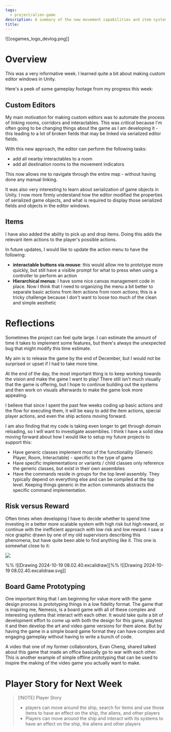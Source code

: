 ```yaml
---
tags:
  - project/alien-game
description: A summary of the new movement capabilities and item system.
title:
---
```

![[osgames_logo_devlog.png]]
# Overview
This was a very informative week. I learned quite a bit about making custom editor windows in Unity.

Here's a peek of some gameplay footage from my progress this week:


## Custom Editors
My main motivation for making custom editors was to automate the process of linking rooms, corridors and interactables. This was *critical* because I'm often going to be changing things about the game as I am developing it - this leading to a lot of broken fields that may be linked via serialized editor fields.

With this new approach, the editor can perform the following tasks:
- add all nearby interactables to a room 
- add all destination rooms to the movement indicators 

This now allows me to navigate through the entire map - without having done any manual linking.

It was also very interesting to learn about serialization of game objects in Unity. I now more firmly understand how the editor modified the properties of serialized game objects, and what is required to display those serialized fields and objects in the editor windows.

## Items
I have also added the ability to pick up and drop items. Doing this adds the relevant item actions to the player's possible actions.

In future updates, I would like to update the action menu to have the following:
- **interactable buttons via mouse**: this would allow me to prototype more quickly, but still have a visible prompt for what to press when using a controller to perform an action
- **Hierarchical menus**: I have some nice canvas management code in place. Now I think that I need to organizing the menu a bit better to separate basic actions from item actions from room actions; this is a tricky challenge because I don't want to loose too much of the clean and simple aesthetic 


# Reflections
Sometimes the project can feel quite large. I can estimate the amount of time it takes to implement some features, but there's always the unexpected bug that might modify this time estimate.

My aim is to release the game by the end of December, but I would not be surprised or upset if I had to take more time.

At the end of the day, the most important thing is to keep working towards the vision and make the game I want to play! There still isn't much visually that the game is offering, but I hope to continue building out the systems and then work on visuals afterwards to make the game look more appealing. 

I believe that since I spent the past few weeks coding up basic actions and the flow for executing them, it will be easy to add the item actions, special player actions, and even the ship actions moving forward.

I am also finding that my code is taking even longer to get through domain reloading, so I will want to investigate assemblies. I think I have a solid idea moving forward about how I would like to setup my future projects to support this:
- Have generic classes implement most of the functionality (Generic Player, Room, Interactable) - specific to the type of game
- Have specific implementations or variants / child classes only reference the generic classes, but exist in their own assemblies
- Have the commands reside in groups for the top level assembly. They typically depend on everything else and can be compiled at the top level. Keeping things generic in the action commands abstracts the specific command implementation.


## Risk versus Reward

Often times when developing I have to decide whether to spend time investing in a better more scalable system with high risk but high reward, or continue with the inefficient approach with low risk and low reward. I saw a nice graphic drawn by one of my old supervisors describing this phenomena, but have quite been able to find anything like it. This one is somewhat close to it:

![](https://www2.trainingbible.com/joesblog/uploaded_images/Risk-Reward-775722.png)

%%  ![[Drawing 2024-10-19 08.02.40.excalidraw]]%%
![[Drawing 2024-10-19 08.02.40.excalidraw.svg]]

## Board Game Prototyping
One important thing that I am beginning for value more with the game design process is prototyping things in a low fidelity format. The game that is inspiring me, Nemesis, is a board game with all of these complex and interesting systems that interact with each other. It would take quite a bit of development effort to come up with both the design for this game, playtest it and then develop the art and video game versions for them alone. But by having the game in a simple board game format they can have complex and engaging gameplay without having to write a bunch of code.

A video that one of my former collaborators, Evan Cheng, shared talked about this game that made an office basically go to war with each other. This is another example of simple offline prototyping that can be used to inspire the making of the video game you actually want to make.
# Player Story for Next Week


> [!NOTE] Player Story
> - players can move around the ship, search for items and use those items to have an effect on the ship, the aliens, and other players
> - Players can move around the ship and interact with its systems to have an effect on the ship, the aliens and other players
